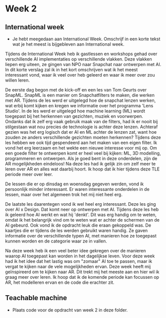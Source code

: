 # Week 2

## International week

- Je hebt meegedaan aan International Week. Omschrijf in een korte tekst wat je het meest is bijgebleven aan International week.

Tijdens de International Week heb ik gastlessen en workshops gehad over verschillende AI implementaties op verschillende vlakken. Deze vlakken liepen erg uiteen, ze gingen van NPO naar Snapchat naar ontwerpen met AI. In dit korte verslag zal ik in het kort omschrijven wat ik het meest interessant vond, waar ik veel over heb geleerd en waar ik meer over zou willen leren. 

De eerste dag begon met de kick-off en een les van Tom Geurts over SnapML. SnapML is een manier om Snapchatfilters te maken, die werken met AR. Tijdens de les werd er uitgelegd hoe de snapchat lenzen werken, wat erbij komt kijken en kregen we informatie over het programma 'Lens Studio'. In de les werd er uitgelegd hoe machine learning (ML) wordt toegepast bij het herkennen van gezichten, muziek en voorwerpen. Ondanks dat ik zelf erg vaak gebruik maak van de filters, had ik er nooit bij stilgestaan wat nou precies de technologie is achter deze lenzen. 
Achteraf gezien was het erg logisch dat er AI en ML achter de lenzen zat, want hoe zouden ze anders verschillende gezichten moeten herkennen?
Tijdens deze les hebben we ook tijd gespendeerd aan het maken van een eigen filter. Ik vond het erg leerzaam en het wekte een nieuwe interesse voor mij op. Om een goede filter te ontwerpen komt er heel veel bij kijken: ML, 3D modelling, programmeren en ontwerpen. Als je goed bent in deze onderdelen, zijn de AR mogelijkheden eindeloos!
Na deze les had ik gelijk zin om zelf meer te leren over AR en alles wat daarbij hoort. Ik hoop dat ik hier tijdens deze TLE periode  meer over leer. 

De lessen die er op dinsdag en woensdag gegeven werden, vond ik persoonlijk minder interessant. Er waren interessante onderdelen in de lessen, maar over het algemeen trok het mij niet heel erg. 

De laatste les daarentegen vond ik wel heel erg interessant. Deze les ging over AI x Design. Dat komt neer op ontwerpen met AI. Tijdens deze les heb ik geleerd hoe AI werkt en wat hij 'denkt'. Dit was erg handig om te weten, omdat ik het belangrijk vind om te weten wat er achter de schermen van de AI gebeurd. Ook vond ik de opdracht leuk die eraan gekoppeld was. De kaartjes die er tijdens de les werden gebruikt waren handig. Ze gaven informatie over de verschillende typen AI, met manieren hoe ze toegepast kunnen worden en de categorie waar ze in vallen.

Na deze week heb ik een veel beter idee gekregen over de manieren waarop AI toegepast kan worden in het dagelijkse leven. Voor deze week had ik het idee dat het lastig was om "zomaar" AI toe te passen, maar ik vergat te kijken naar de vele mogelijkheden ervan. 
Deze week heeft mij geïnspireerd om te kijken naar AR. Dit trekt mij het meeste aan en hier wil ik graag meer over leren. 
Ik hoop dat ik de komende periode kan focussen op AR, het modelleren ervan en de code die erachter zit. 

## Teachable machine

- Plaats code voor de opdracht van week 2 in deze folder.
